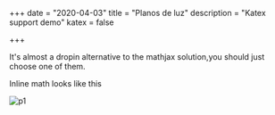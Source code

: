 +++
date = "2020-04-03"
title = "Planos de luz"
description = "Katex support demo"
katex = false

+++

It's almost a dropin alternative to the mathjax solution,you should just choose one of them.  

Inline math looks like this  


![p1][V1]

[V1]: /images/planodeluz1comp.jpg